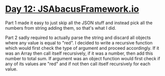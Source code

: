# [Day 12: JSAbacusFramework.io](https://adventofcode.com/2015/day/12)

Part 1 made it easy to just skip all the JSON stuff and instead pick all the numbers from
string adding them, so that's what I did.

Part 2 sadly required to actually parse the string and discard all objects where any value
is equal to "red". I decided to write a recursive function which would first check the type
of argument and proceed accordingly. If it was an Array then call itself recursively, if it was
a number, then add this number to total sum. If argument was an object function would first
check if any of its values are "red" and if not then call itself recursively for each value.
